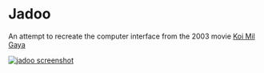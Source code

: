 # Jadoo

 An attempt to recreate the computer interface from the 2003 movie [Koi Mil Gaya](https://en.wikipedia.org/wiki/Koi..._Mil_Gaya)


<a href="http://arjun.ninja/jadoo">![jadoo screenshot](http://arjun.ninja/blog/images/jadoo.png)</a>
